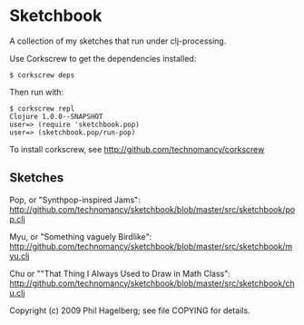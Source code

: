 # Sketchbook

A collection of my sketches that run under clj-processing.

Use Corkscrew to get the dependencies installed:

    $ corkscrew deps

Then run with:

    $ corkscrew repl
    Clojure 1.0.0--SNAPSHOT
    user=> (require 'sketchbook.pop)
    user=> (sketchbook.pop/run-pop)

To install corkscrew, see http://github.com/technomancy/corkscrew

## Sketches

Pop, or "Synthpop-inspired Jams": http://github.com/technomancy/sketchbook/blob/master/src/sketchbook/pop.clj

Myu, or "Something vaguely Birdlike": http://github.com/technomancy/sketchbook/blob/master/src/sketchbook/myu.clj

Chu or ""That Thing I Always Used to Draw in Math Class": http://github.com/technomancy/sketchbook/blob/master/src/sketchbook/chu.clj

Copyright (c) 2009 Phil Hagelberg; see file COPYING for details.
